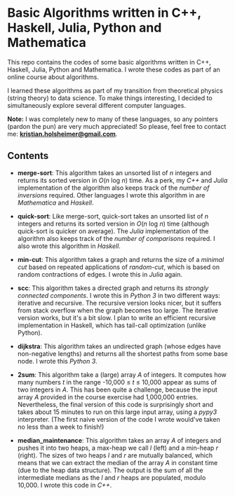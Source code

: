 # Basic Algorithms written in C++, Haskell, Julia, Python and Mathematica

This repo contains the codes of some basic algorithms written in C++, Haskell, Julia, Python and Mathematica. I wrote these codes as part of an online course about algorithms.

I learned these algorithms as part of my transition from theoretical physics (string theory) to data science. To make things interesting, I decided to simultaneously explore several different computer languages.

**Note:** I was completely new to many of these languages, so any pointers (pardon the pun) are very much appreciated! So please, feel free to contact me: **kristian.holsheimer@gmail.com**.


## Contents

* **merge-sort**: This algorithm takes an unsorted list of *n* integers and returns its sorted version in *O*(*n* log *n*) time. As a perk, my *C++* and *Julia* implementation of the algorithm also keeps track of the *number of inversions* required. Other languages I wrote this algorithm in are *Mathematica* and *Haskell*.

* **quick-sort**: Like merge-sort, quick-sort takes an unsorted list of *n* integers and returns its sorted version in *O*(*n* log *n*) time (although quick-sort is quicker on average). The *Julia* implementation of the algorithm also keeps track of the *number of comparisons* required. I also wrote this algorithm in *Haskell*.

* **min-cut**: This algorithm takes a graph and returns the size of a *minimal cut* based on repeated applications of *random-cut*, which is based on random contractions of edges. I wrote this in *Julia* again.

* **scc**: This algorithm takes a directed graph and returns its *strongly connected components*. I wrote this in *Python 3* in two different ways: iterative and recursive. The recursive version looks nicer, but it suffers from stack overflow when the graph becomes too large. The iterative version works, but it's a bit slow. I plan to write an efficient recursive implementation in Haskell, which has tail-call optimization (unlike Python).
 
* **dijkstra**: This algorithm takes an undirected graph (whose edges have non-negative lengths) and returns all the shortest paths from some base node. I wrote this *Python 3*.

* **2sum**: This algorithm take a (large) array *A* of integers. It computes how many numbers *t* in the range -10,000 ≤ *t* ≤ 10,000 appear as sums of two integers in *A*. This has been quite a challenge, because the input array *A* provided in the course exercise had 1,000,000 entries. Nevertheless, the final version of this code is surprisingly short and takes about 15 minutes to run on this large input array, using a *pypy3* interpreter. (The first naive version of the code I wrote would've taken no less than a week to finish!)

* **median_maintenance**: This algorithm takes an array *A* of integers and pushes it into two heaps, a max-heap we call *l* (left) and a min-heap *r* (right). The sizes of two heaps *l* and *r* are mutually balanced, which means that we can extract the median of the array *A* in constant time (due to the heap data structure). The output is the sum of all the intermediate medians as the *l* and *r* heaps are populated, modulo 10,000. I wrote this code in *C++*.
